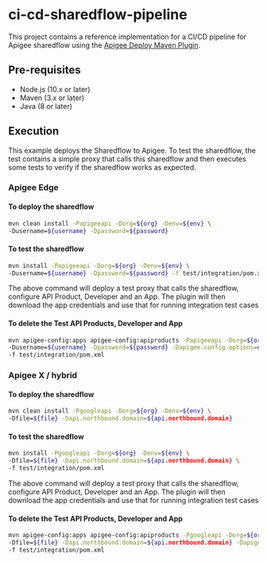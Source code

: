 # ci-cd-sharedflow-pipeline

This project contains a reference implementation for a CI/CD pipeline for
Apigee sharedflow using the [Apigee Deploy Maven
Plugin](https://github.com/apigee/apigee-deploy-maven-plugin).

## Pre-requisites

- Node.js (10.x or later)
- Maven (3.x or later)
- Java (8 or later)

## Execution

This example deploys the Sharedflow to Apigee. To test the sharedflow,
the test contains a simple proxy that calls this sharedflow and then executes
some tests to verify if the sharedflow works as expected.

### Apigee Edge

#### To deploy the sharedflow

```sh
mvn clean install -Papigeeapi -Dorg=${org} -Denv=${env} \
-Dusername=${username} -Dpassword=${password}
```

#### To test the sharedflow

```sh
mvn install -Papigeeapi -Dorg=${org} -Denv=${env} \
-Dusername=${username} -Dpassword=${password} -f test/integration/pom.xml
```

The above command will deploy a test proxy that calls the sharedflow,
configure API Product, Developer and an App. The plugin will then download
the app credentials and use that for running integration test cases

#### To delete the Test API Products, Developer and App

```sh
mvn apigee-config:apps apigee-config:apiproducts -Papigeeapi -Dorg=${org} -Denv=${env} \
-Dusername=${username} -Dpassword=${password} -Dapigee.config.options=delete \
-f test/integration/pom.xml
```

### Apigee X / hybrid

#### To deploy the sharedflow

```sh
mvn clean install -Pgoogleapi -Dorg=${org} -Denv=${env} \
-Dfile=${file} -Dapi.northbound.domain=${api.northbound.domain}
```

#### To test the sharedflow

```sh
mvn install -Pgoogleapi -Dorg=${org} -Denv=${env} \
-Dfile=${file} -Dapi.northbound.domain=${api.northbound.domain} \
-f test/integration/pom.xml
```

The above command will deploy a test proxy that calls the sharedflow,
configure API Product, Developer and an App. The plugin will then download
the app credentials and use that for running integration test cases

#### To delete the Test API Products, Developer and App

```sh
mvn apigee-config:apps apigee-config:apiproducts -Pgoogleapi -Dorg=${org} -Denv=${env} \
-Dfile=${file} -Dapi.northbound.domain=${api.northbound.domain} -Dapigee.config.options=delete \
-f test/integration/pom.xml
```
